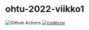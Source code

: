 # ohtu-2022-viikko1
![Github Actions](https://github.com/kerkkanen/ohtu-2022-viikko1/workflows/CI/badge.svg)
[![codecov](https://codecov.io/gh/kerkkanen/ohtu-2022-viikko1/branch/main/graph/badge.svg?token=L8009YDJK4)](https://codecov.io/gh/kerkkanen/ohtu-2022-viikko1)
